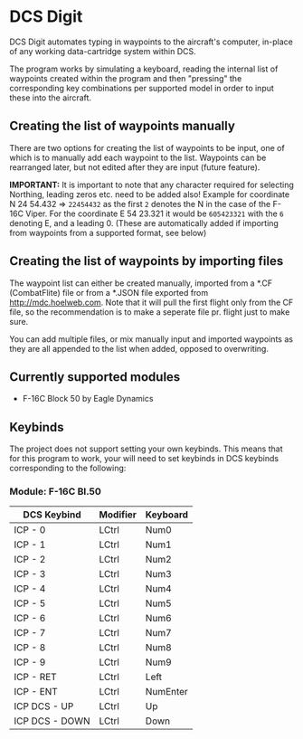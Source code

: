 # DCS Digit

DCS Digit automates typing in waypoints to the aircraft's computer, in-place of any working data-cartridge system within DCS.

The program works by simulating a keyboard, reading the internal list of waypoints created within the program and then "pressing" the corresponding key combinations per supported model in order to input these into the aircraft. 

## Creating the list of waypoints manually

There are two options for creating the list of waypoints to be input, one of which is to manually add each waypoint to the list. Waypoints can be rearranged later, but not edited after they are input (future feature).

**IMPORTANT:**
It is important to note that any character required for selecting Northing, leading zeros etc. need to be added also! Example for coordinate N 24 54.432 => `22454432` as the first `2` denotes the N in the case of the F-16C Viper. For the coordinate E 54 23.321 it would be `605423321` with the `6` denoting E, and a leading 0. (These are automatically added if importing from waypoints from a supported format, see below)


## Creating the list of waypoints by importing files

The waypoint list can either be created manually, imported from a *.CF (CombatFlite) file or from a *.JSON file exported from http://mdc.hoelweb.com. Note that it will pull the first flight only from the CF file, so the recommendation is to make a seperate file pr. flight just to make sure.

You can add multiple files, or mix manually input and imported waypoints as they are all appended to the list when added, opposed to overwriting.

## Currently supported modules

- F-16C Block 50 by Eagle Dynamics

## Keybinds

The project does not support setting your own keybinds. This means that for this program to work, your will need to set keybinds in DCS keybinds corresponding to the following:

### Module: F-16C Bl.50

| DCS Keybind    | Modifier | Keyboard |
| -------------- | -------- | -------- |
| ICP - 0        | LCtrl    | Num0     |
| ICP - 1        | LCtrl    | Num1     |
| ICP - 2        | LCtrl    | Num2     |
| ICP - 3        | LCtrl    | Num3     |
| ICP - 4        | LCtrl    | Num4     |
| ICP - 5        | LCtrl    | Num5     |
| ICP - 6        | LCtrl    | Num6     |
| ICP - 7        | LCtrl    | Num7     |
| ICP - 8        | LCtrl    | Num8     |
| ICP - 9        | LCtrl    | Num9     |
| ICP - RET      | LCtrl    | Left     |
| ICP - ENT      | LCtrl    | NumEnter |
| ICP DCS - UP   | LCtrl    | Up       |
| ICP DCS - DOWN | LCtrl    | Down     |
